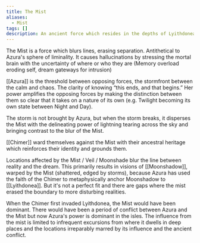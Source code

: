 ```yaml
---
title: The Mist
aliases:
  - Mist
tags: []
description: An ancient force which resides in the depths of Lyithdonea, related to the original Maormer settlers.
---
```

The Mist is a force which blurs lines, erasing separation. Antithetical to Azura's sphere of liminality. It causes hallucinations by stressing the mortal brain with the uncertainty of where or who they are (Memory overload eroding self, dream gateways for intrusion)

[[Azura]] is the threshold between opposing forces, the stormfront between the calm and chaos. The clarity of knowing “this ends, and that begins.” Her power amplifies the opposing forces by making the distinction between them so clear that it takes on a nature of its own (e.g. Twilight becoming its own state between Night and Day).

The storm is not brought by Azura, but when the storm breaks, it disperses the Mist with the delineating power of lightning tearing across the sky and bringing contrast to the blur of the Mist.

[[Chimer]] ward themselves against the Mist with their ancestral heritage which reinforces their identity and grounds them.

Locations affected by the Mist / Veil / Moonshade blur the line between reality and the dream. This primarily results in visions of [[Moonshadow]], warped by the Mist (shattered, edged by storms), because Azura has used the faith of the Chimer to metaphysically anchor Moonshadow to [[Lyithdonea]]. But it's not a perfect fit and there are gaps where the mist erased the boundary to more disturbing realities.

When the Chimer first invaded Lyithdonea, the Mist would have been dominant. There would have been a period of conflict between Azura and the Mist but now Azura's power is dominant in the isles. The influence from the mist is limited to infrequent excursions from where it dwells in deep places and the locations irreparably marred by its influence and the ancient conflict.